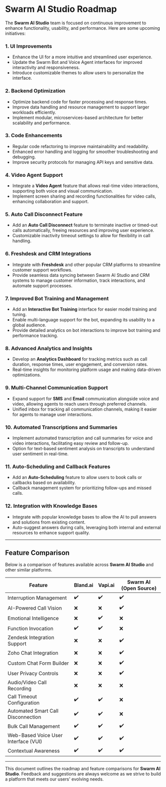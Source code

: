 
# Swarm AI Studio Roadmap

The **Swarm AI Studio** team is focused on continuous improvement to enhance functionality, usability, and performance. Here are some upcoming initiatives:

### 1. UI Improvements
- Enhance the UI for a more intuitive and streamlined user experience.
- Update the Swarm Bot and Voice Agent interfaces for improved interactivity and responsiveness.
- Introduce customizable themes to allow users to personalize the interface.

### 2. Backend Optimization
- Optimize backend code for faster processing and response times.
- Improve data handling and resource management to support larger workloads efficiently.
- Implement modular, microservices-based architecture for better scalability and performance.

### 3. Code Enhancements
- Regular code refactoring to improve maintainability and readability.
- Enhanced error handling and logging for smoother troubleshooting and debugging.
- Improve security protocols for managing API keys and sensitive data.

### 4. Video Agent Support
- Integrate a **Video Agent** feature that allows real-time video interactions, supporting both voice and visual communication.
- Implement screen sharing and recording functionalities for video calls, enhancing collaboration and support.

### 5. Auto Call Disconnect Feature
- Add an **Auto Call Disconnect** feature to terminate inactive or timed-out calls automatically, freeing resources and improving user experience.
- Customizable inactivity timeout settings to allow for flexibility in call handling.

### 6. Freshdesk and CRM Integrations
- Integrate with **Freshdesk** and other popular CRM platforms to streamline customer support workflows.
- Provide seamless data syncing between Swarm AI Studio and CRM systems to manage customer information, track interactions, and automate support processes.

### 7. Improved Bot Training and Management
- Add an **Interactive Bot Training** interface for easier model training and tuning.
- Enable multi-language support for the bot, expanding its usability to a global audience.
- Provide detailed analytics on bot interactions to improve bot training and performance tracking.

### 8. Advanced Analytics and Insights
- Develop an **Analytics Dashboard** for tracking metrics such as call duration, response times, user engagement, and conversion rates.
- Real-time insights for monitoring platform usage and making data-driven optimizations.

### 9. Multi-Channel Communication Support
- Expand support for **SMS** and **Email** communication alongside voice and video, allowing agents to reach users through preferred channels.
- Unified inbox for tracking all communication channels, making it easier for agents to manage user interactions.

### 10. Automated Transcriptions and Summaries
- Implement automated transcription and call summaries for voice and video interactions, facilitating easy review and follow-up.
- Option for text-based sentiment analysis on transcripts to understand user sentiment in real-time.

### 11. Auto-Scheduling and Callback Features
- Add an **Auto-Scheduling** feature to allow users to book calls or callbacks based on availability.
- Callback management system for prioritizing follow-ups and missed calls.

### 12. Integration with Knowledge Bases
- Integrate with popular knowledge bases to allow the AI to pull answers and solutions from existing content.
- Auto-suggest answers during calls, leveraging both internal and external resources to enhance support quality.

---

## Feature Comparison

Below is a comparison of features available across **Swarm AI Studio** and other similar platforms.

| Feature                           | Bland.ai | Vapi.ai | Swarm AI (Open Source) |
|-----------------------------------|----------|---------|-------------------------|
| Interruption Management           | ✔️       | ✔️      | ✔️                      |
| AI-Powered Call Vision            | ❌       | ❌      | ✔️                      |
| Emotional Intelligence            | ❌       | ✔️      | ❌                      |
| Function Invocation               | ✔️       | ✔️      | ❌                      |
| Zendesk Integration Support       | ❌       | ❌      | ✔️                      |
| Zoho Chat Integration             | ❌       | ❌      | ✔️                      |
| Custom Chat Form Builder          | ❌       | ❌      | ✔️                      |
| User Privacy Controls             | ❌       | ❌      | ✔️                      |
| Audio/Video Call Recording        | ❌       | ❌      | ❌                      |
| Call Timeout Configuration        | ✔️       | ✔️      | ❌                      |
| Automated Smart Call Disconnection| ✔️       | ✔️      | ❌                      |
| Bulk Call Management              | ✔️       | ✔️      | ✔️                      |
| Web-Based Voice User Interface (VUI) | ✔️    | ✔️      | ✔️                      |
| Contextual Awareness              | ✔️       | ✔️      | ✔️                      |

---

This document outlines the roadmap and feature comparisons for **Swarm AI Studio**. Feedback and suggestions are always welcome as we strive to build a platform that meets our users' evolving needs.